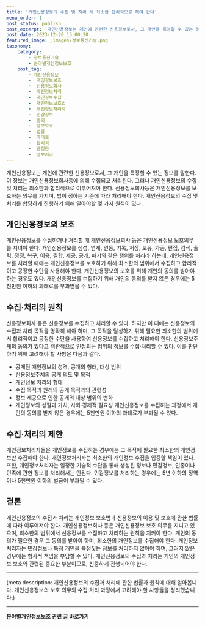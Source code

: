 ```yaml
---
title: '개인신용정보의 수집 및 처리 시 최소한 합리적으로 해야 한다'
menu_order: 1
post_status: publish
post_excerpt: '개인신용정보는 개인에 관련한 신용정보로서, 그 개인을 특정할 수 있는 정보를 말한다. 이 정보는 개인신용정보회사등에 의해 수집되고 처리된다. 그러나 개인신용정보의 수집 및 처리는 최소한과 합리적으로 이루어져야 한다. 신용정보회사등은 개인신용정보를 보호하는 의무를 가지며, 법이 정하는 기준에 따라 처리해야 한다. 개인신용정보의 수집 및 처리를 합당하게 진행하기 위해 알아야할 몇 가지 원칙이 있다.'
post_date: 2023-12-20 15:00:20
featured_image: _images/정보통신기술.png
taxonomy:
    category:
        - 정보통신기술
        - 분야별개인정보보호
    post_tag:
        - 개인신용정보
        -  개인정보보호
        -  신용정보회사
        -  개인정보처리
        -  개인정보수집
        -  개인정보보호법
        -  개인정보처리자
        -  민감정보
        -  동의
        -  정보보호
        -  법률
        -  과태료
        -  합리적
        -  공정한
        -  정보처리
---
```



개인신용정보는 개인에 관련한 신용정보로서, 그 개인을 특정할 수 있는 정보를 말한다. 이 정보는 개인신용정보회사등에 의해 수집되고 처리된다. 그러나 개인신용정보의 수집 및 처리는 최소한과 합리적으로 이루어져야 한다. 신용정보회사등은 개인신용정보를 보호하는 의무를 가지며, 법이 정하는 기준에 따라 처리해야 한다. 개인신용정보의 수집 및 처리를 합당하게 진행하기 위해 알아야할 몇 가지 원칙이 있다.

## 개인신용정보의 보호

개인신용정보를 수집하거나 처리할 때 개인신용정보회사 등은 개인신용정보 보호의무를 지녀야 한다. 개인신용정보를 생성, 연계, 연동, 기록, 저장, 보유, 가공, 편집, 검색, 출력, 정정, 복구, 이용, 결합, 제공, 공개, 파기와 같은 행위를 처리라 하는데, 개인신용정보를 처리할 때에는 개인신용정보를 보호하기 위해 최소한의 범위에서 수집하고 합리적이고 공정한 수단을 사용해야 한다.
개인신용정보의 보호를 위해 개인의 동의를 받아야 하는 경우도 있다. 개인신용정보를 수집하기 위해 개인의 동의를 받지 않은 경우에는 5천만원 이하의 과태료를 부과받을 수 있다.

## 수집·처리의 원칙

신용정보회사 등은 신용정보를 수집하고 처리할 수 있다. 하지만 이 때에는 신용정보의 수집과 처리 목적을 명확히 해야 하며, 그 목적을 달성하기 위해 필요한 최소한의 범위에서 합리적이고 공정한 수단을 사용하여 신용정보를 수집하고 처리해야 한다.
신용정보주체의 동의가 있다고 객관적으로 인정되는 범위의 정보를 수집·처리할 수 있다. 이를 판단하기 위해 고려해야 할 사항은 다음과 같다.
- 공개된 개인정보의 성격, 공개의 형태, 대상 범위
- 신용정보주체의 공개 의도 및 목적
- 개인정보 처리의 형태
- 수집 목적과 원래의 공개 목적과의 관련성
- 정보 제공으로 인한 공개의 대상 범위의 변화
- 개인정보의 성질과 가치, 사회·경제적 필요성
개인신용정보를 수집하는 과정에서 개인의 동의를 받지 않은 경우에는 5천만원 이하의 과태료가 부과될 수 있다.


## 수집·처리의 제한

개인정보처리자들은 개인정보를 수집하는 경우에는 그 목적에 필요한 최소한의 개인정보만 수집해야 한다. 개인정보처리자는 최소한의 개인정보 수집을 입증할 책임이 있다.
또한, 개인정보처리자는 일정한 기술적 수단을 통해 생성된 정보나 민감정보, 인종이나 민족에 관한 정보를 처리해서는 안된다. 민감정보를 처리하는 경우에는 5년 이하의 징역이나 5천만원 이하의 벌금이 부과될 수 있다.

## 결론

개인신용정보의 수집과 처리는 개인정보 보호법과 신용정보의 이용 및 보호에 관한 법률에 따라 이루어져야 한다. 개인신용정보회사 등은 개인신용정보 보호 의무를 지니고 있으며, 최소한의 범위에서 신용정보를 수집하고 처리하는 원칙을 지켜야 한다. 개인의 동의가 필요한 경우 그 동의를 받아야 하며, 최소한의 개인정보를 수집해야 한다. 개인정보처리자는 민감정보나 특정 개인을 특정짓는 정보를 처리하지 않아야 하며, 그러지 않은 경우에는 형사적 책임을 부담할 수 있다.
개인신용정보의 수집과 처리는 개인의 개인정보 보호와 관련된 중요한 부분이므로, 신중하게 진행되어야 한다.

---
(meta description: 개인신용정보의 수집과 처리에 관한 법률과 원칙에 대해 알아봅니다. 개인신용정보의 보호 의무와 수집·처리 과정에서 고려해야 할 사항들을 정리했습니다.)
<!-- wp:separator -->
<hr class="wp-block-separator has-alpha-channel-opacity"/>
<!-- /wp:separator -->

<!-- wp:group {"backgroundColor":"base","layout":{"type":"constrained"}} -->
<div class="wp-block-group has-base-background-color has-background"><!-- wp:paragraph {"align":"center","fontSize":"medium"} -->
<p class="has-text-align-center has-large-font-size"><strong>분야별개인정보보호 관련 글 바로가기</strong></p>
<!-- /wp:paragraph -->


<!-- wp:latest-posts
{"categories":[{"id":35135,"count":19,"description":"","link":"https://uknowlaw.com/category/%eb%b6%84%ec%95%bc%eb%b3%84%ea%b0%9c%ec%9d%b8%ec%a0%95%eb%b3%b4%eb%b3%b4%ed%98%b8/","name":"분야별개인정보보호","slug":"분야별개인정보보호","taxonomy":"category","parent":0,"meta":[],"_links":{"self":[{"href":"https://uknowlaw.com/wp-json/wp/v2/categories/35135"}],"collection":[{"href":"https://uknowlaw.com/wp-json/wp/v2/categories"}],"about":[{"href":"https://uknowlaw.com/wp-json/wp/v2/taxonomies/category"}],"wp:post_type":[{"href":"https://uknowlaw.com/wp-json/wp/v2/posts?categories=35135"}],"curies":[{"name":"wp","href":"https://api.w.org/{rel}","templated":true}]}}],"postsToShow":100,"excerptLength":28,"postLayout":"grid","columns":2,"featuredImageAlign":"left","featuredImageSizeSlug":"large","fontSize":"small"} /--></div>
<!-- /wp:group -->